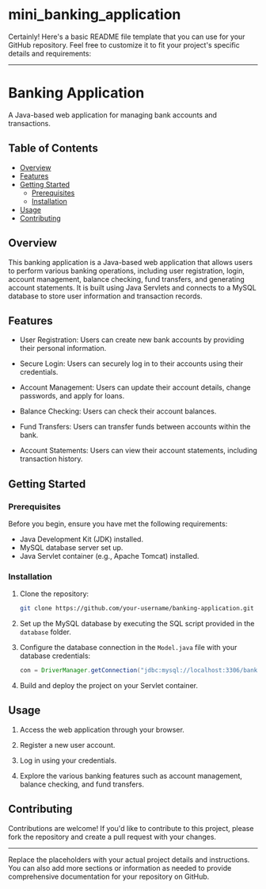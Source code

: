 # mini_banking_application

Certainly! Here's a basic README file template that you can use for your GitHub repository. Feel free to customize it to fit your project's specific details and requirements:

---

# Banking Application

A Java-based web application for managing bank accounts and transactions.

## Table of Contents

- [Overview](#overview)
- [Features](#features)
- [Getting Started](#getting-started)
  - [Prerequisites](#prerequisites)
  - [Installation](#installation)
- [Usage](#usage)
- [Contributing](#contributing)

## Overview

This banking application is a Java-based web application that allows users to perform various banking operations, including user registration, login, account management, balance checking, fund transfers, and generating account statements. It is built using Java Servlets and connects to a MySQL database to store user information and transaction records.

## Features

- User Registration: Users can create new bank accounts by providing their personal information.

- Secure Login: Users can securely log in to their accounts using their credentials.

- Account Management: Users can update their account details, change passwords, and apply for loans.

- Balance Checking: Users can check their account balances.

- Fund Transfers: Users can transfer funds between accounts within the bank.

- Account Statements: Users can view their account statements, including transaction history.

## Getting Started

### Prerequisites

Before you begin, ensure you have met the following requirements:

- Java Development Kit (JDK) installed.
- MySQL database server set up.
- Java Servlet container (e.g., Apache Tomcat) installed.

### Installation

1. Clone the repository:

   ```bash
   git clone https://github.com/your-username/banking-application.git
   ```

2. Set up the MySQL database by executing the SQL script provided in the `database` folder.

3. Configure the database connection in the `Model.java` file with your database credentials:

   ```java
   con = DriverManager.getConnection("jdbc:mysql://localhost:3306/bankingapp", "your-username", "your-password");
   ```

4. Build and deploy the project on your Servlet container.

## Usage

1. Access the web application through your browser.

2. Register a new user account.

3. Log in using your credentials.

4. Explore the various banking features such as account management, balance checking, and fund transfers.

## Contributing

Contributions are welcome! If you'd like to contribute to this project, please fork the repository and create a pull request with your changes.

---

Replace the placeholders with your actual project details and instructions. You can also add more sections or information as needed to provide comprehensive documentation for your repository on GitHub.
